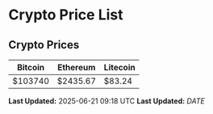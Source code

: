 # Crypto Price List

## Crypto Prices
| Bitcoin | Ethereum | Litecoin |
| ------- | -------- | -------- |
| $103740 | $2435.67 | $83.24 |
**Last Updated:** 2025-06-21 09:18 UTC
**Last Updated:** $DATE$
